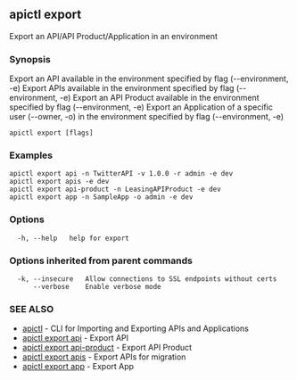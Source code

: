 ## apictl export

Export an API/API Product/Application in an environment

### Synopsis

Export an API available in the environment specified by flag (--environment, -e)
Export APIs available in the environment specified by flag (--environment, -e)
Export an API Product available in the environment specified by flag (--environment, -e)
Export an Application of a specific user (--owner, -o) in the environment specified by flag (--environment, -e)

```
apictl export [flags]
```

### Examples

```
apictl export api -n TwitterAPI -v 1.0.0 -r admin -e dev
apictl export apis -e dev
apictl export api-product -n LeasingAPIProduct -e dev
apictl export app -n SampleApp -o admin -e dev
```

### Options

```
  -h, --help   help for export
```

### Options inherited from parent commands

```
  -k, --insecure   Allow connections to SSL endpoints without certs
      --verbose    Enable verbose mode
```

### SEE ALSO

* [apictl](apictl.md)	 - CLI for Importing and Exporting APIs and Applications
* [apictl export api](apictl_export_api.md)	 - Export API
* [apictl export api-product](apictl_export_api-product.md)	 - Export API Product
* [apictl export apis](apictl_export_apis.md)	 - Export APIs for migration
* [apictl export app](apictl_export_app.md)	 - Export App

